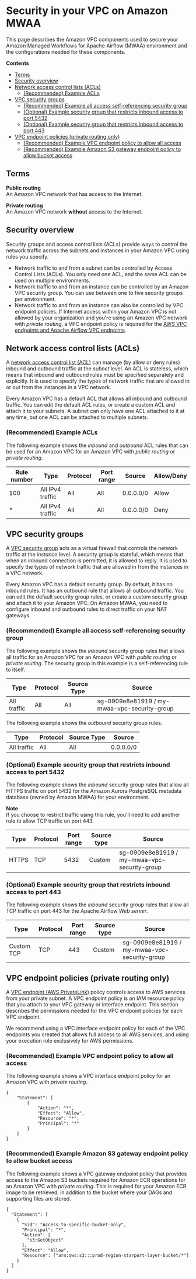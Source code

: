 # Security in your VPC on Amazon MWAA<a name="vpc-security"></a>

This page describes the Amazon VPC components used to secure your Amazon Managed Workflows for Apache Airflow \(MWAA\) environment and the configurations needed for these components\.

**Contents**
+ [Terms](#networking-security-defs)
+ [Security overview](#vpc-security-about)
+ [Network access control lists \(ACLs\)](#vpc-security-acl)
  + [\(Recommended\) Example ACLs](#vpc-security-acl-example)
+ [VPC security groups](#vpc-security-sg)
  + [\(Recommended\) Example all access self\-referencing security group](#vpc-security-sg-example)
  + [\(Optional\) Example security group that restricts inbound access to port 5432](#vpc-security-sg-example-port5432)
  + [\(Optional\) Example security group that restricts inbound access to port 443](#vpc-security-sg-example-port443)
+ [VPC endpoint policies \(private routing only\)](#vpc-external-vpce-policies)
  + [\(Recommended\) Example VPC endpoint policy to allow all access](#vpc-external-vpce-policies-all)
  + [\(Recommended\) Example Amazon S3 gateway endpoint policy to allow bucket access](#vpc-external-vpce-policies-s3)

## Terms<a name="networking-security-defs"></a>

**Public routing**  
An Amazon VPC network that has access to the Internet\. 

**Private routing**  
An Amazon VPC network **without** access to the Internet\.

## Security overview<a name="vpc-security-about"></a>

Security groups and access control lists \(ACLs\) provide ways to control the network traffic across the subnets and instances in your Amazon VPC using rules you specify\.
+ Network traffic to and from a subnet can be controlled by Access Control Lists \(ACLs\)\. You only need one ACL, and the same ACL can be used on multiple environments\.
+ Network traffic to and from an instance can be controlled by an Amazon VPC security group\. You can use between one to five security groups per environment\.
+ Network traffic to and from an instance can also be controlled by VPC endpoint policies\. If Internet access within your Amazon VPC is not allowed by your organization and you're using an Amazon VPC network with *private routing*, a VPC endpoint policy is required for the [AWS VPC endpoints and Apache Airflow VPC endpoints](vpc-vpe-create-access.md#vpc-vpe-create-view-endpoints-examples)\.

## Network access control lists \(ACLs\)<a name="vpc-security-acl"></a>

A [network access control list \(ACL\)](https://docs.aws.amazon.com/vpc/latest/userguide/vpc-network-acls.html) can manage \(by allow or deny rules\) inbound and outbound traffic at the *subnet* level\. An ACL is stateless, which means that inbound and outbound rules must be specified separately and explicitly\. It is used to specify the types of network traffic that are allowed in or out from the instances in a VPC network\. 

Every Amazon VPC has a default ACL that allows all inbound and outbound traffic\. You can edit the default ACL rules, or create a custom ACL and attach it to your subnets\. A subnet can only have one ACL attached to it at any time, but one ACL can be attached to multiple subnets\.

### \(Recommended\) Example ACLs<a name="vpc-security-acl-example"></a>

The following example shows the *inbound* and *outbound* ACL rules that can be used for an Amazon VPC for an Amazon VPC with *public routing* or *private routing*\.


| Rule number | Type | Protocol | Port range | Source | Allow/Deny | 
| --- | --- | --- | --- | --- | --- | 
|  100  |  All IPv4 traffic  |  All  |  All  |  0\.0\.0\.0/0  |  Allow  | 
|  \*  |  All IPv4 traffic  |  All  |  All  |  0\.0\.0\.0/0  |  Deny  | 

## VPC security groups<a name="vpc-security-sg"></a>

A [VPC security group](https://docs.aws.amazon.com/vpc/latest/userguide/VPC_SecurityGroups.html) acts as a virtual firewall that controls the network traffic at the *instance* level\. A security group is stateful, which means that when an inbound connection is permitted, it is allowed to reply\. It is used to specify the types of network traffic that are allowed in from the instances in a VPC network\. 

Every Amazon VPC has a default security group\. By default, it has no inbound rules\. It has an outbound rule that allows all outbound traffic\. You can edit the default security group rules, or create a custom security group and attach it to your Amazon VPC\. On Amazon MWAA, you need to configure inbound and outbound rules to direct traffic on your NAT gateways\.

### \(Recommended\) Example all access self\-referencing security group<a name="vpc-security-sg-example"></a>

The following example shows the *inbound* security group rules that allows all traffic for an Amazon VPC for an Amazon VPC with *public routing* or *private routing*\. The security group in this example is a self\-referencing rule to itself\.


| Type | Protocol | Source Type | Source | 
| --- | --- | --- | --- | 
|  All traffic  |  All  |  All  |  sg\-0909e8e81919 / my\-mwaa\-vpc\-security\-group  | 

The following example shows the *outbound* security group rules\.


| Type | Protocol | Source Type | Source | 
| --- | --- | --- | --- | 
|  All traffic  |  All  |  All  |  0\.0\.0\.0/0  | 

### \(Optional\) Example security group that restricts inbound access to port 5432<a name="vpc-security-sg-example-port5432"></a>

The following example shows the *inbound* security group rules that allow all HTTPS traffic on port 5432 for the Amazon Aurora PostgreSQL metadata database \(owned by Amazon MWAA\) for your environment\.

**Note**  
If you choose to restrict traffic using this rule, you'll need to add another rule to allow TCP traffic on port 443\.


| Type | Protocol | Port range | Source type | Source | 
| --- | --- | --- | --- | --- | 
|  HTTPS  |  TCP  |  5432  |  Custom  |  sg\-0909e8e81919 / my\-mwaa\-vpc\-security\-group  | 

### \(Optional\) Example security group that restricts inbound access to port 443<a name="vpc-security-sg-example-port443"></a>

The following example shows the *inbound* security group rules that allow all TCP traffic on port 443 for the Apache Airflow *Web server*\. 


| Type | Protocol | Port range | Source type | Source | 
| --- | --- | --- | --- | --- | 
|  Custom TCP  |  TCP  |  443  |  Custom  |  sg\-0909e8e81919 / my\-mwaa\-vpc\-security\-group  | 

## VPC endpoint policies \(private routing only\)<a name="vpc-external-vpce-policies"></a>

A [VPC endpoint \(AWS PrivateLink\)](https://docs.aws.amazon.com/mwaa/latest/userguide/vpc-create.html#vpc-create-required) policy controls access to AWS services from your private subnet\. A VPC endpoint policy is an IAM resource policy that you attach to your VPC gateway or interface endpoint\. This section describes the permissions needed for the VPC endpoint policies for each VPC endpoint\. 

We recommend using a VPC interface endpoint policy for each of the VPC endpoints you created that allows full access to all AWS services, and using your execution role exclusively for AWS permissions\.

### \(Recommended\) Example VPC endpoint policy to allow all access<a name="vpc-external-vpce-policies-all"></a>

The following example shows a VPC interface endpoint policy for an Amazon VPC with *private routing*\.

```
{
    "Statement": [
        {
            "Action": "*",
            "Effect": "Allow",
            "Resource": "*",
            "Principal": "*"
        }
    ]
}
```

### \(Recommended\) Example Amazon S3 gateway endpoint policy to allow bucket access<a name="vpc-external-vpce-policies-s3"></a>

The following example shows a VPC gateway endpoint policy that provides access to the Amazon S3 buckets required for Amazon ECR operations for an Amazon VPC with *private routing*\. This is required for your Amazon ECR image to be retrieved, in addition to the bucket where your DAGs and supporting files are stored\.

```
{
  "Statement": [
    {
      "Sid": "Access-to-specific-bucket-only",
      "Principal": "*",
      "Action": [
        "s3:GetObject"
      ],
      "Effect": "Allow",
      "Resource": ["arn:aws:s3:::prod-region-starport-layer-bucket/*"]
    }
  ]
}
```